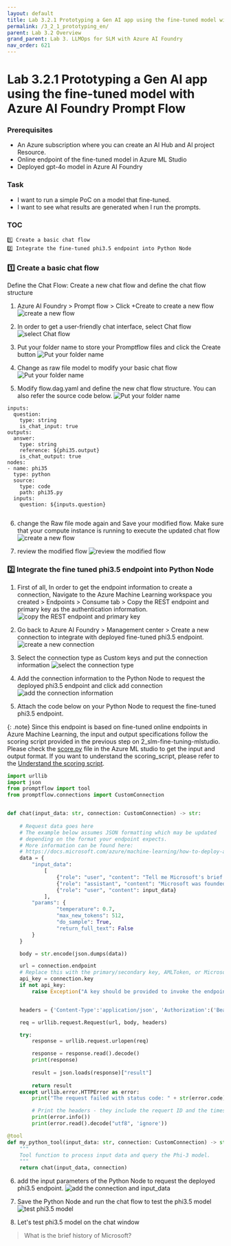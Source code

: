 ```yaml
---
layout: default
title: Lab 3.2.1 Prototyping a Gen AI app using the fine-tuned model with Azure AI Foundry Prompt Flow
permalink: /3_2_1_prototyping_en/
parent: Lab 3.2 Overview
grand_parent: Lab 3. LLMOps for SLM with Azure AI Foundry
nav_order: 621
---
```


# Lab 3.2.1 Prototyping a Gen AI app using the fine-tuned model with Azure AI Foundry Prompt Flow

### Prerequisites

- An Azure subscription where you can create an AI Hub and AI project Resource.
- Online endpoint of the fine-tuned model in Azure ML Studio
- Deployed gpt-4o model in Azure AI Foundry 


### Task

- I want to run a simple PoC on a model that fine-tuned. 
- I want to see what results are generated when I run the prompts. 

### TOC
    1️⃣ Create a basic chat flow 
    2️⃣ Integrate the fine-tuned phi3.5 endpoint into Python Node

### 1️⃣ Create a basic chat flow 

Define the Chat Flow: Create a new chat flow and define the chat flow structure

1. Azure AI Foundry > Prompt flow > Click +Create to create a new flow
![create a new flow](images/create_new_flow.jpg)

2. In order to get a user-friendly chat interface, select Chat flow
![select Chat flow](images/create_new_chat_flow.jpg)

3. Put your folder name to store your Promptflow files and click the Create button
![Put your folder name](images/put_folder_name.jpg)

4. Change as raw file model to modify your basic chat flow
![Put your folder name](images/change_raw_file_mode.jpg)

5. Modify flow.dag.yaml and define the new chat flow structure. You can also refer the source code below. 
![Put your folder name](images/modify_dag.jpg)

```
inputs:
  question:
    type: string
    is_chat_input: true
outputs:
  answer:
    type: string
    reference: ${phi35.output}
    is_chat_output: true
nodes:
- name: phi35
  type: python
  source:
    type: code
    path: phi35.py
  inputs:
    question: ${inputs.question}
  
```

6. change the Raw file mode again and Save your modified flow. Make sure that your compute instance is running to execute the updated chat flow
![create a new flow](images/save_and_run_compute_session.jpg)

7. review the modified flow 
![review the modified flow](images/first_dag_graph.jpg)


### 2️⃣ Integrate the fine tuned phi3.5 endpoint into Python Node
1. First of all, In order to get the endpoint information to create a connection, Navigate to the Azure Machine Learning workspace you created > Endpoints > Consume tab > Copy the REST endpoint and primary key as the authentication information.
![copy the REST endpoint and primary key](images/copy_endpoint_comsumption_info.jpg)

2. Go back to Azure AI Foundry > Management center > Create a new connection to integrate with deployed fine-tuned phi3.5 endpoint. 
![create a new connection](images/create_new_connection.jpg)

3. Select the connection type as Custom keys and put the connection information 
![select the connection type](images/add_custom_keys.jpg)

4. Add the connection information to the Python Node to request the deployed phi3.5 endpoint and click add connection
![add the connection information](images/create_connect_custom_resource.jpg)

5. Attach the code below on your Python Node to request the fine-tuned phi3.5 endpoint. 

{: .note}
Since this endpoint is based on fine-tuned online endpoints in Azure Machine Learning, the input and output specifications follow the scoring script provided in the previous step on 2_slm-fine-tuning-mlstudio. Please check the [score.py](../../2_slm-fine-tuning-mlstudio/phi3/src_serve/score.py) file in the Azure ML studio to get the input and output format. If you want to understand the scoring_script, please refer to the [Understand the scoring script](https://learn.microsoft.com/en-us/azure/machine-learning/how-to-deploy-online-endpoints?view=azureml-api-2&tabs=python#understand-the-scoring-script).

```python
import urllib
import json
from promptflow import tool
from promptflow.connections import CustomConnection


def chat(input_data: str, connection: CustomConnection) -> str:
    
    # Request data goes here
    # The example below assumes JSON formatting which may be updated
    # depending on the format your endpoint expects.
    # More information can be found here:
    # https://docs.microsoft.com/azure/machine-learning/how-to-deploy-advanced-entry-script
    data = {
        "input_data": 
            [
                {"role": "user", "content": "Tell me Microsoft's brief history."},
                {"role": "assistant", "content": "Microsoft was founded by Bill Gates and Paul Allen on April 4, 1975, to develop and sell a BASIC interpreter for the Altair 8800."},
                {"role": "user", "content": input_data}
            ],
        "params": {
                "temperature": 0.7,
                "max_new_tokens": 512,
                "do_sample": True,
                "return_full_text": False
        }
    }

    body = str.encode(json.dumps(data))

    url = connection.endpoint
    # Replace this with the primary/secondary key, AMLToken, or Microsoft Entra ID token for the endpoint
    api_key = connection.key
    if not api_key:
        raise Exception("A key should be provided to invoke the endpoint")


    headers = {'Content-Type':'application/json', 'Authorization':('Bearer '+ api_key)}

    req = urllib.request.Request(url, body, headers)

    try:
        response = urllib.request.urlopen(req)

        response = response.read().decode()
        print(response)
        
        result = json.loads(response)["result"]
        
        return result
    except urllib.error.HTTPError as error:
        print("The request failed with status code: " + str(error.code))

        # Print the headers - they include the requert ID and the timestamp, which are useful for debugging the failure
        print(error.info())
        print(error.read().decode("utf8", 'ignore'))

@tool
def my_python_tool(input_data: str, connection: CustomConnection) -> str:
    """
    Tool function to process input data and query the Phi-3 model.
    """
    return chat(input_data, connection)
```

6. add the input parameters of the Python Node to request the deployed phi3.5 endpoint.
![add the connection and input_data](images/validate_parsing_input.jpg)

7. Save the Python Node and run the chat flow to test the phi3.5 model
![test phi3.5 model](images/save_open_chat_window.jpg)

8. Let's test phi3.5 model on the chat window

> What is the brief history of Microsoft? 

